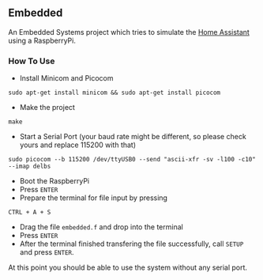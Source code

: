 ## Embedded
An Embedded Systems project which tries to simulate the [Home Assistant](https://www.home-assistant.io/) using a RaspberryPi.

### How To Use
- Install Minicom and Picocom
```
sudo apt-get install minicom && sudo apt-get install picocom
```
- Make the project
```
make
```
- Start a Serial Port (your baud rate might be different, so please check yours and replace 115200 with that)
```
sudo picocom --b 115200 /dev/ttyUSB0 --send "ascii-xfr -sv -l100 -c10" --imap delbs
```
- Boot the RaspberryPi
- Press `ENTER`
- Prepare the terminal for file input by pressing
```
CTRL + A + S
```
- Drag the file `embedded.f` and drop into the terminal
- Press `ENTER`
- After the terminal finished transfering the file successfully, call `SETUP` and press `ENTER`. 

At this point you should be able to use the system without any serial port.
